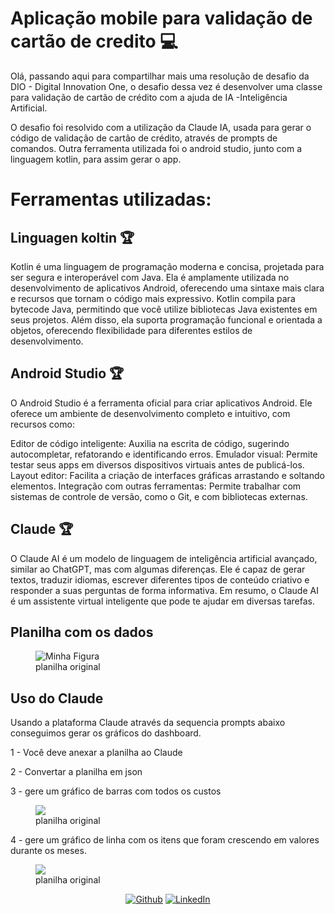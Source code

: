 # Aplicação mobile para validação de cartão de credito 💻

Olá, passando aqui para compartilhar mais uma resolução de desafio da DIO - Digital Innovation One, o desafio dessa vez é desenvolver uma classe para validação de cartão de crédito com a ajuda de IA -Inteligência Artificial. 

O desafio foi resolvido com a utilização da Claude IA, usada para gerar o código de validação de cartão de crédito, através de prompts de comandos. Outra ferramenta utilizada foi o android studio, junto com a linguagem kotlin, para assim gerar o app.


# Ferramentas utilizadas: 


## Linguagen koltin 🏆
Kotlin é uma linguagem de programação moderna e concisa, projetada para ser segura e interoperável com Java. Ela é amplamente utilizada no desenvolvimento de aplicativos Android, oferecendo uma sintaxe mais clara e recursos que tornam o código mais expressivo. Kotlin compila para bytecode Java, permitindo que você utilize bibliotecas Java existentes em seus projetos. Além disso, ela suporta programação funcional e orientada a objetos, oferecendo flexibilidade para diferentes estilos de desenvolvimento.

## Android Studio 🏆
O Android Studio é a ferramenta oficial para criar aplicativos Android. Ele oferece um ambiente de desenvolvimento completo e intuitivo, com recursos como:

Editor de código inteligente: Auxilia na escrita de código, sugerindo autocompletar, refatorando e identificando erros.
Emulador visual: Permite testar seus apps em diversos dispositivos virtuais antes de publicá-los.
Layout editor: Facilita a criação de interfaces gráficas arrastando e soltando elementos.
Integração com outras ferramentas: Permite trabalhar com sistemas de controle de versão, como o Git, e com bibliotecas externas.

## Claude  🏆
O Claude AI é um modelo de linguagem de inteligência artificial avançado, similar ao ChatGPT, mas com algumas diferenças. Ele é capaz de gerar textos, traduzir idiomas, escrever diferentes tipos de conteúdo criativo e responder a suas perguntas de forma informativa. Em resumo, o Claude AI é um assistente virtual inteligente que pode te ajudar em diversas tarefas.

## Planilha com os dados

<figure>
  <img src="https://firebasestorage.googleapis.com/v0/b/banco01-9e30b.appspot.com/o/repostorio_img%2FCaptura%20de%20tela%202024-12-18%20160629.png?alt=media&token=32c50df1-0182-40c7-b2f5-392cf2766841" alt="Minha Figura">
  <figcaption>planilha original</figcaption>
</figure>

## Uso do Claude

Usando a plataforma Claude através da sequencia prompts abaixo conseguimos gerar os gráficos do dashboard.

1 - Você deve anexar a planilha ao Claude

2 - Convertar a planilha em json

3 - gere um gráfico de barras com todos os custos


<figure>
  <img src="https://firebasestorage.googleapis.com/v0/b/banco01-9e30b.appspot.com/o/repostorio_img%2FCaptura%20de%20tela%202024-12-18%20175734.png?alt=media&token=da82be4a-0157-45fb-8765-765e334aa811">
  <figcaption>planilha original</figcaption>
</figure>


4 - gere um gráfico de linha com os itens que foram crescendo em valores durante os meses.


<figure>
  <img src="https://firebasestorage.googleapis.com/v0/b/banco01-9e30b.appspot.com/o/repostorio_img%2FCaptura%20de%20tela%202024-12-18%20180455.png?alt=media&token=8eb6f758-644c-4b3c-9f00-079369c2f696">
  <figcaption>planilha original</figcaption>
</figure>


<p align="center"><a 
href="https://github.com/antoniojose2023" target="_blank"><img alt="Github" 
src="https://img.shields.io/badge/GitHub-%2312100E.svg?&style=for-the-badge&logo=Github&logoColor=white" /></a> <a 
href="https://www.linkedin.com/in/antoniojoseuchoa/" target="_blank"><img alt="LinkedIn" 
src="https://img.shields.io/badge/linkedin-%2312100E.svg?&style=for-the-badge&logo=linkedin&logoColor=blue" /></a> <a 
</p>
